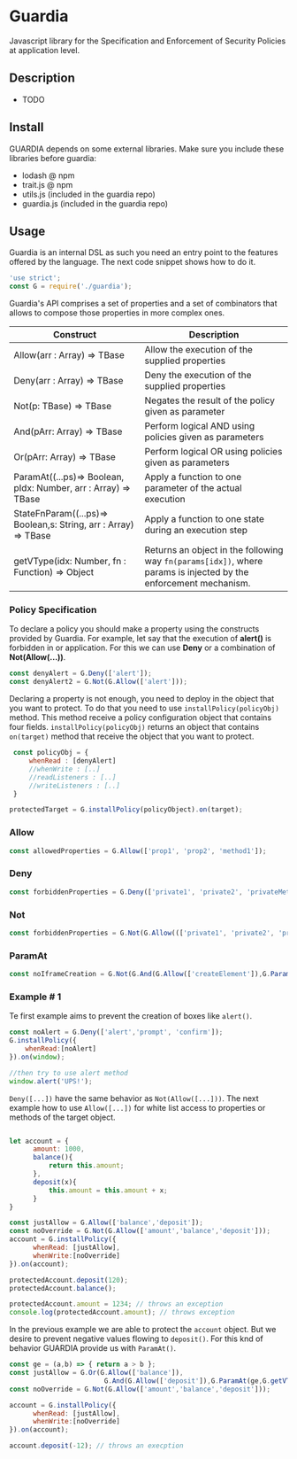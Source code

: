 # Guardia

Javascript library for the Specification and Enforcement of Security Policies at application level.

## Description
- TODO

## Install
GUARDIA depends on some external libraries. Make sure you include these libraries before guardia:

- lodash   @ npm
- trait.js @ npm
- utils.js (included in the guardia repo)
- guardia.js (included in the guardia repo)

## Usage

Guardia is an internal DSL as such you need an entry point to the features offered by the language. The next code snippet shows how to do it.

```javascript
'use strict';
const G = require('./guardia');
```
Guardia's API comprises a set of properties and a set of combinators that allows to compose those properties in more complex ones.

Construct | Description
-----------------------------------------|-----------------------------------------------------
Allow(arr : Array<String>) => TBase | Allow the execution of the supplied properties 
Deny(arr :  Array<String>) => TBase | Deny the execution of the supplied properties 
Not(p:  TBase) => TBase | Negates the result of the policy given as parameter
And(pArr:  Array<TBase>) => TBase | Perform logical AND using policies given as parameters
Or(pArr:  Array<TBase>) => TBase | Perform logical OR using policies given as parameters  
ParamAt((...ps)=> Boolean, pIdx: Number, arr :  Array<Any>) => TBase | Apply a function to one parameter of the actual execution 
StateFnParam((...ps)=> Boolean,s:  String, arr :  Array<Any>) => TBase | Apply a function to one state during an execution step
getVType(idx: Number, fn : Function) => Object | Returns an object in the following way ```fn(params[idx])```, where params is injected by the enforcement mechanism.

### Policy Specification
To declare a policy you should make a property using the constructs provided by Guardia. For example, let say that the execution of **alert()** is forbidden in or application. For this we can use **Deny** or a combination of **Not(Allow(...))**.

```javascript
const denyAlert = G.Deny(['alert']);
const denyAlert2 = G.Not(G.Allow(['alert']));
```
Declaring a property is not enough, you need to deploy in the object that you want to protect. To do that you need to use `installPolicy(policyObj)` method. This method receive a policy configuration object that contains four fields. `installPolicy(policyObj)` returns an object that contains `on(target)` method that receive the object that you want to protect.

```javascript
 const policyObj = {
     whenRead : [denyAlert]
     //whenWrite : [..]
     //readListeners : [..]
     //writeListeners : [..]
 }

protectedTarget = G.installPolicy(policyObject).on(target);
```

### Allow

```javascript
const allowedProperties = G.Allow(['prop1', 'prop2', 'method1']);
```
### Deny

```javascript
const forbiddenProperties = G.Deny(['private1', 'private2', 'privateMethod1']);
```
### Not

```javascript
const forbiddenProperties = G.Not(G.Allow((['private1', 'private2', 'privateMethod1']));
```
### ParamAt

```javascript
const noIframeCreation = G.Not(G.And(G.Allow(['createElement']),G.ParamAt(equals, G.getVType(0, String),'iframe')));
```

### Example # 1
Te first example aims to prevent the creation of boxes like ```alert()```.
 
 ```javascript
 const noAlert = G.Deny(['alert','prompt', 'confirm']);
 G.installPolicy({
     whenRead:[noAlert]
 }).on(window);

//then try to use alert method
window.alert('UPS!');
 ```
 ```Deny([...])``` have the same behavior as ```Not(Allow([...]))```. The next example how to use  ```Allow([...])``` for white list access to properties or methods of the target object.

```javascript

let account = {
      amount: 1000,
      balance(){
          return this.amount;
      },
      deposit(x){
          this.amount = this.amount + x;
      }
}

const justAllow = G.Allow(['balance','deposit']);
const noOverride = G.Not(G.Allow(['amount','balance','deposit']));
account = G.installPolicy({
      whenRead: [justAllow],
      whenWrite:[noOverride]
}).on(account);

protectedAccount.deposit(120);
protectedAccount.balance();

protectedAccount.amount = 1234; // throws an exception
console.log(protectedAccount.amount); // throws exception

```
In the previous example we are able to protect the ```account``` object. But we desire to prevent negative values flowing to ```deposit()```. For this knd of behavior GUARDIA provide us with ```ParamAt()```.

```javascript
const ge = (a,b) => { return a > b };
const justAllow = G.Or(G.Allow(['balance']),
                        G.And(G.Allow(['deposit']),G.ParamAt(ge,G.getVType(0,Number),0)));
const noOverride = G.Not(G.Allow(['amount','balance','deposit']));

account = G.installPolicy({
      whenRead: [justAllow],
      whenWrite:[noOverride]
}).on(account);

account.deposit(-12); // throws an execption
```

